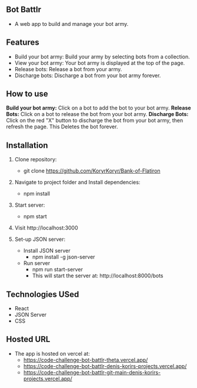 ## Bot Battlr

- A web app to build and manage your bot army.

## Features

- Build your bot army: Build your army by selecting bots from a collection.
- View your bot army: Your bot army is displayed at the top of the page.
- Release bots: Release a bot from your army.
- Discharge bots: Discharge a bot from your bot army forever.

## How to use

**Build your bot army:** Click on a bot to add the bot to your bot army.
**Release Bots:** Click on a bot to release the bot from your bot army.
**Discharge Bots:** Click on the red "X" button to discharge the bot from your bot army, then refresh the page. This Deletes the bot forever.

## Installation

1. Clone repository:

   - git clone https://github.com/KoryrKoryr/Bank-of-Flatiron

2. Navigate to project folder and Install dependencies:

   - npm install

3. Start server:

   - npm start

4. Visit http://localhost:3000

5. Set-up JSON server:
   - Install JSON server
     - npm install -g json-server
   - Run server
     - npm run start-server
     - This will start the server at: http://localhost:8000/bots

## Technologies USed

- React
- JSON Server
- CSS

## Hosted URL

- The app is hosted on vercel at:
  - https://code-challenge-bot-battlr-theta.vercel.app/
  - https://code-challenge-bot-battlr-denis-korirs-projects.vercel.app/
  - https://code-challenge-bot-battlr-git-main-denis-korirs-projects.vercel.app/
